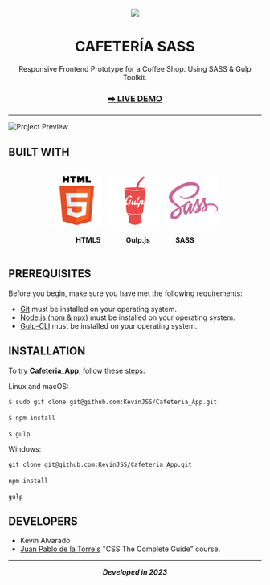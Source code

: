 <div align="center">
  <br/>
  <img src="https://user-images.githubusercontent.com/103754829/216491273-b93ba79f-aa4e-409e-92ca-dfacfef368c6.svg" width="250px" height="auto"/>
  
  <div>
    <h1>CAFETERÍA SASS</h1>
  </div>
</div>

<p align="center">Responsive Frontend Prototype for a Coffee Shop. Using SASS & Gulp Toolkit.</p>

<div align="center">
  <h3><a href="https://cafeteria-app-kevjs.netlify.app/" target="_blank">➡️ LIVE DEMO</a></h3>
  <hr/>
</div>

<img src="https://user-images.githubusercontent.com/103754829/216505442-03bfd12f-06e1-4d7b-b4b8-10458a29469f.png" alt="Project Preview"/>

## BUILT WITH
<br/>

<div align="center">
  <img src="https://raw.githubusercontent.com/devicons/devicon/master/icons/html5/html5-original-wordmark.svg" alt="html5" width="100" height="100"/>
  <span>&nbsp;&nbsp;</span>
  <img src="https://raw.githubusercontent.com/devicons/devicon/master/icons/gulp/gulp-plain.svg" alt="gulp" width="100" height="100"/>
  <span>&nbsp;&nbsp;</span>
  <img src="https://raw.githubusercontent.com/devicons/devicon/master/icons/sass/sass-original.svg" alt="sass" width="100" height="100"/>
</div>

<br/>

<div align="center">
    <strong>HTML5</strong>
            <strong>&nbsp;&nbsp;&nbsp;&nbsp;&nbsp;&nbsp;&nbsp;&nbsp;&nbsp;&nbsp;&nbsp;&nbsp;&nbsp;&nbsp;Gulp.js&nbsp;&nbsp;&nbsp;&nbsp;&nbsp;&nbsp;&nbsp;&nbsp;&nbsp;&nbsp;&nbsp;&nbsp;&nbsp;&nbsp;</strong>
    <strong>SASS</strong>
</div>

<br/>

## PREREQUISITES
Before you begin, make sure you have met the following requirements:
* <a href="https://git-scm.com/downloads" target="_blank">Git</a> must be installed on your operating system.
* <a href="https://nodejs.org/en/" target="_blank">Node.js (npm & npx)</a> must be installed on your operating system.
* <a href="https://gulpjs.com/docs/en/getting-started/quick-start/" target="_blank">Gulp-CLI</a> must be installed on your operating system.

## INSTALLATION
To try <strong>Cafeteria_App</strong>, follow these steps:

Linux and macOS:
```
$ sudo git clone git@github.com:KevinJSS/Cafeteria_App.git

$ npm install

$ gulp
```

Windows:
```
git clone git@github.com:KevinJSS/Cafeteria_App.git

npm install

gulp
```

## DEVELOPERS
* Kevin Alvarado
* <a href="https://github.com/codigoconjuan">Juan Pablo de la Torre's</a> "CSS The Complete Guide" course.

<hr/>

<div align="center">
  <strong><i>Developed in 2023</i></strong> 
</div>
